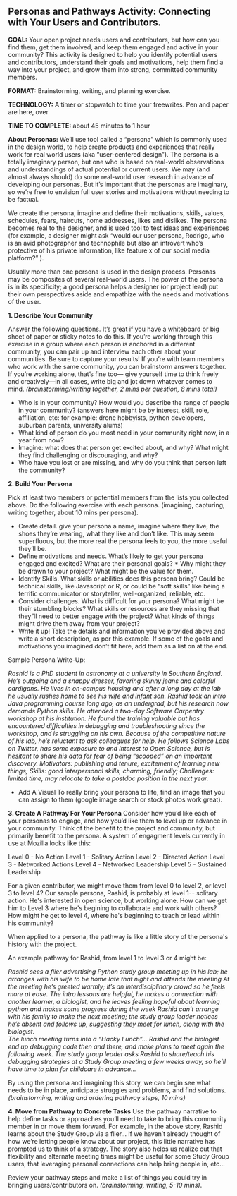 ## Personas and Pathways Activity: Connecting with Your Users and Contributors.

**GOAL:** Your open project needs users and contributors, but how can you find them, get them involved, and keep them engaged and active in your community? This activity is designed to help you identify potential users and contributors, understand their goals and motivations, help them find a way into your project, and grow them into strong, committed community members.

**FORMAT:** Brainstorming, writing, and planning exercise.

**TECHNOLOGY:** A timer or stopwatch to time your freewrites. Pen and paper are here, over

**TIME TO COMPLETE:** about 45 minutes to 1 hour

**About Personas:** We’ll use tool called a “persona” which is commonly used in the design world, to help create products and experiences that really work for real world users  (aka “user-centered design”). The persona is a totally imaginary person, but one who is based on real-world observations and understandings of actual potential or current users. We may (and almost always should) do some real-world user research in advance of developing our personas. But it’s important that the personas are imaginary, so we’re free to envision full user stories and motivations without needing to be factual.

We create the persona, imagine and define their motivations, skills,  values, schedules, fears, haircuts, home addresses, likes and dislikes. The persona becomes real to the designer, and is used tool to test ideas and experiences (for example, a designer might ask “would our user persona, Rodrigo, who is an avid photographer and technophile but also an introvert who’s protective of his private information, like feature x of our social media platform?” ).

Usually more than one persona is used in the design process. Personas may be composites of several real-world users. The power of the persona is in its specificity; a good persona helps a designer (or project lead) put their own perspectives aside and empathize with the needs and motivations of the user.

**1. Describe Your Community**

Answer the following questions. It’s great if you have a whiteboard or big sheet of paper or sticky notes to do this. If you’re working through this exercise in a group where each person is anchored in a different community, you can pair up and interview each other about your communities. Be sure to capture your results! If you’re with team members who work with the same community, you can brainstorm answers together. If you’re working alone, that’s fine too— give yourself time to think freely and creatively—in all cases, write big and jot down whatever comes to mind. *(brainstorming/writing together, 2 mins per question, 8 mins total)*

* Who is in your community? How would you describe the range of people in your community? (answers here might be by interest, skill, role, affiliation, etc: for example: drone hobbyists, python developers, suburban parents, university alums)
* What kind of person do you most need in your community right now, in a year from now?
* Imagine: what does that person get excited about, and why? What might they find challenging or discouraging, and why?
* Who have you lost or are missing, and why do you think that person left the community?

**2. Build Your Persona**

Pick at least two members or potential members from the lists you collected above. Do the following exercise with each persona. (imagining, capturing, writing together, about 10 mins per persona).
* Create detail. give your persona a name, imagine where they live, the shoes they’re wearing, what they like and don’t like. This may seem superfluous, but the more real the persona feels to you, the more useful they’ll be.
* Define motivations and needs. What’s likely to get your persona engaged and excited? What are their personal goals? * Why might they be drawn to your project? What might be the value for them.
* Identify Skills. What skills or abilities does this persona bring? Could be technical skills, like Javascript or R, or could be “soft skills” like being a terrific communicator or storyteller, well-organized, reliable, etc.
* Consider challenges. What is difficult for your persona? What might be their stumbling blocks? What skills or resources are they missing that they”ll need to better engage with the project? What kinds of things might drive them away from your project?
* Write it up! Take the details and information you’ve provided above and write a short description, as per this example. If some of the goals and motivations you imagined don’t fit here, add them as a list on at the end.

Sample Persona Write-Up:

*Rashid is a PhD student in astronomy at a university in Southern England. He’s outgoing and a snappy dresser, favoring skinny jeans and colorful cardigans. He lives in on-campus housing and after a long day at the lab he usually rushes home to see his wife and infant son. Rashid took an intro Java programming course long ago, as an undergrad, but his research now demands Python skills.  He attended a two-day Software Carpentry workshop at his institution. He found the training valuable but has encountered difficulties in debugging and troubleshooting since the workshop, and is struggling on his own. Because of the competitive nature of his lab, he’s reluctant to ask colleagues for help. He follows Science Labs on Twitter, has some exposure to and interest to Open Science, but is hesitant to share his data for fear of being “scooped” on an important discovery. Motivators: publishing and tenure, excitement of learning new things; Skills: good interpersonal skills, charming, friendly; Challenges: limited time, may relocate to take a postdoc position in the next year.*

* Add A Visual To really bring your persona to life, find an image that you can assign to them (google image search or stock photos work great).  

**3. Create A Pathway For Your Persona**
Consider how you’d like each of your personas to engage, and how you’d like them to level up or advance in your community. Think of the benefit to the project and community, but primarily benefit to the persona. A system of engagment levels currently in use at Mozilla looks like this:

Level 0 - No Action
Level 1 - Solitary Action
Level 2 - Directed Action
Level 3 - Networked Actions
Level 4 - Networked Leadership
Level 5 - Sustained Leadership

For a given contributor, we might move them from level 0 to level 2, or level 3 to level 4? Our sample persona, Rashid, is probably at level 1-- solitary action. He's interested in open science, but working alone. How can we get him to Level 3 where he's begining to collaborate and work with others? How might he get to level 4, where he's beginning to teach or lead within his community?

When applied to a persona, the pathway is like a little story of the persona's history with the project.

An example pathway for Rashid, from level 1 to level 3 or 4 might be:

*Rashid sees a flier advertising Python study group meeting up in his lab; he arranges with his wife to be home late that night and attends the meeting
At the meeting he’s greeted warmly; it’s an interdisciplinary crowd so he feels more at ease. The intro lessons are helpful, he makes a connection with another learner, a biologist, and he leaves feeling hopeful about learning python and makes some progress during the week
Rashid can’t arrange with his family to make the next meeting; the study group leader notices he’s absent and follows up, suggesting they meet for lunch, along with the biologist.  
The lunch meeting turns into a “Hacky Lunch”… Rashid and the biologist end up debugging code then and there, and make plans to meet again the following week.
The study group leader asks Rashid to share/teach his debugging strategies at a Study Group meeting a few weeks away, so he’ll have time to plan for childcare in advance...*


By using the persona and imagining this story, we can begin see what needs to be in place, anticipate struggles and problems, and find solutions. *(brainstorming, writing and ordering pathway steps, 10 mins)*

**4. Move from Pathway to Concrete Tasks**
Use the pathway narrative to help define tasks or approaches you’ll need to take to bring this community member in or move them forward. For example, in the above story, Rashid learns about the Study Group via a flier… if we haven’t already thought of how we’re letting people know about our project, this little narrative has prompted us to think of a strategy. The story also helps us realize out that flexibility and alternate meeting times might be useful for some Study Group users,  that leveraging personal connections can help bring people in, etc…  

Review your pathway steps and make a list of things you could try in bringing users/contributors on. *(brainstorming, writing, 5-10 mins)*.
